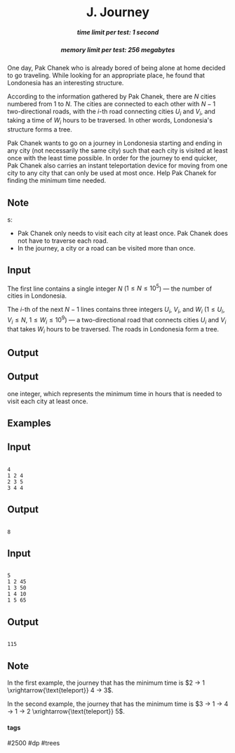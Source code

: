 <h1 style='text-align: center;'> J. Journey</h1>

<h5 style='text-align: center;'>time limit per test: 1 second</h5>
<h5 style='text-align: center;'>memory limit per test: 256 megabytes</h5>

One day, Pak Chanek who is already bored of being alone at home decided to go traveling. While looking for an appropriate place, he found that Londonesia has an interesting structure.

According to the information gathered by Pak Chanek, there are $N$ cities numbered from $1$ to $N$. The cities are connected to each other with $N-1$ two-directional roads, with the $i$-th road connecting cities $U_i$ and $V_i$, and taking a time of $W_i$ hours to be traversed. In other words, Londonesia's structure forms a tree.

Pak Chanek wants to go on a journey in Londonesia starting and ending in any city (not necessarily the same city) such that each city is visited at least once with the least time possible. In order for the journey to end quicker, Pak Chanek also carries an instant teleportation device for moving from one city to any city that can only be used at most once. Help Pak Chanek for finding the minimum time needed.

## Note

s: 

* Pak Chanek only needs to visit each city at least once. Pak Chanek does not have to traverse each road.
* In the journey, a city or a road can be visited more than once.
## Input

The first line contains a single integer $N$ ($1 \le N \le 10^5$) — the number of cities in Londonesia.

The $i$-th of the next $N-1$ lines contains three integers $U_i$, $V_i$, and $W_i$ ($1 \le U_i, V_i \le N$, $1 \le W_i \le 10^9$) — a two-directional road that connects cities $U_i$ and $V_i$ that takes $W_i$ hours to be traversed. The roads in Londonesia form a tree.

## Output

## Output

 one integer, which represents the minimum time in hours that is needed to visit each city at least once.

## Examples

## Input


```

4
1 2 4
2 3 5
3 4 4

```
## Output


```

8

```
## Input


```

5
1 2 45
1 3 50
1 4 10
1 5 65

```
## Output


```

115

```
## Note

In the first example, the journey that has the minimum time is $2 → 1 \xrightarrow{\text{teleport}} 4 → 3$.

In the second example, the journey that has the minimum time is $3 → 1 → 4 → 1 → 2 \xrightarrow{\text{teleport}} 5$.



#### tags 

#2500 #dp #trees 